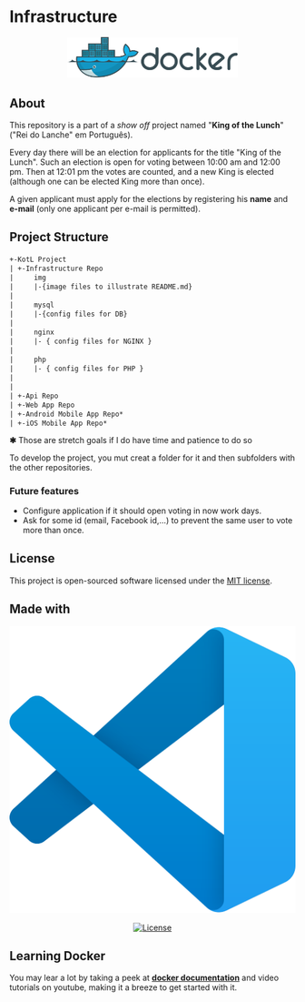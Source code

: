 # Infrastructure

<p align="center"><img src="img/docker_logo.svg" width="300" alt="This project user Dockerx" /></p>

## About

This repository is a part of a _show off_ project named "**King of the Lunch**"
("Rei do Lanche" em Português).

Every day there will be an election for applicants for the title "King of the Lunch". Such an election is open for voting between 10:00 am and 12:00 pm. Then at 12:01 pm the votes are counted, and a new King is elected (although one can be elected King more than once).

A given applicant must apply for the elections by registering his **name** and **e-mail** (only one applicant per e-mail is permitted).

## Project Structure

```
+-KotL Project
| +-Infrastructure Repo
|     img
|     |-{image files to illustrate README.md}
|
|     mysql
|     |-{config files for DB}
|
|     nginx
|     |- { config files for NGINX }
|
|     php
|     |- { config files for PHP }
|
|
| +-Api Repo
| +-Web App Repo
| +-Android Mobile App Repo*
| +-iOS Mobile App Repo*
```

**✱** Those are stretch goals if I do have time and patience to do so

To develop the project, you mut creat a folder for it and then subfolders with the other repositories.

### Future features

* Configure application if it should open voting in now work days.
* Ask for some id (email, Facebook id,...) to prevent the same user to vote more than once.


## License

This project is open-sourced software licensed under the [MIT license](https://opensource.org/licenses/MIT).

## Made with

<p align="center"><img src="img/vscode_icon.svg?raw=true"/></p>

<p align="center">
<a href="https://packagist.org/packages/laravel/framework"><img src="https://poser.pugx.org/laravel/framework/license.svg" alt="License"></a>
</p>

## Learning Docker

You may lear a lot by taking a peek at **[docker documentation](https://docs.docker.com/)** and video tutorials on youtube, making it a breeze to get started with it.
